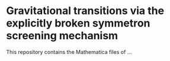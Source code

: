 # Gravitational transitions via the explicitly broken symmetron screening mechanism
This repository contains the Mathematica files of ...
